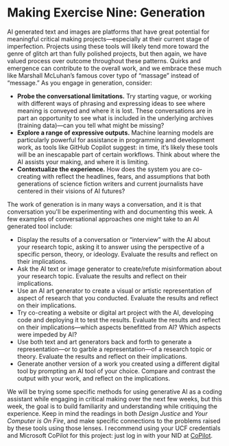 # Making Exercise Nine: Generation

AI generated text and images are platforms that have great potential for meaningful critical making projects—especially at their current stage of imperfection. Projects using these tools will likely tend more toward the genre of glitch art than fully polished projects, but then again, we have valued process over outcome throughout these patterns. Quirks and emergence can contribute to the overall work, and we embrace these much like Marshall McLuhan’s famous cover typo of “massage” instead of “message.” As you engage in generation, consider:

- **Probe the conversational limitations.** Try starting vague, or working with different ways of phrasing and expressing ideas to see where meaning is conveyed and where it is lost. These conversations are in part an opportunity to see what is included in the underlying archives (training data)—can you tell what might be missing?
- **Explore a range of expressive outputs.** Machine learning models are particularly powerful for assistance in programming and development work, as tools like GitHub Copilot suggest: in time, it’s likely these tools will be an inescapable part of certain workflows. Think about where the AI assists your making, and where it is limiting.
- **Contextualize the experience.** How does the system you are co-creating with reflect the headlines, fears, and assumptions that both generations of science fiction writers and current journalists have centered in their visions of AI futures?

The work of generation is in many ways a conversation, and it is that conversation you'll be experimenting with and documenting this week. A few examples of conversational approaches one might take to an AI generated tool include:

- Display the results of a conversation or “interview” with the AI about your research topic, asking it to answer using the perspective of a specific person, theory, or ideology. Evaluate the results and reflect on their implications. 
- Ask the AI text or image generator to create/refute misinformation about your research topic. Evaluate the results and reflect on their implications.
- Use an AI art generator to create a visual or artistic representation of aspect of research that you conducted. Evaluate the results and reflect on their implications.
- Try co-creating a website or digital art project with the AI, developing code and deploying it to test the results. Evaluate the results and reflect on their implications—which aspects benefitted from AI? Which aspects were impeded by AI?
- Use both text and art generators back and forth to generate a representation—or to garble a representation—of a research topic or theory. Evaluate the results and reflect on their implications.
- Generate another version of a work you created using a different digital tool by prompting an AI tool of your choice. Compare and contrast the output with your work, and reflect on the implications.

We will be trying some specific methods for using generative AI as a coding assistant while engaging in critical making over the next few weeks, but this week, the goal is to build familiarity and understanding while critiquing the experience. Keep in mind the readings in both *Design Justice* and *Your Computer is On Fire*, and make specific connections to the problems raised by these tools using those lenses. I recommend using your UCF credentials and Microsoft CoPilot for this project: just log in with your NID at [CoPilot](https://copilot.microsoft.com/).

